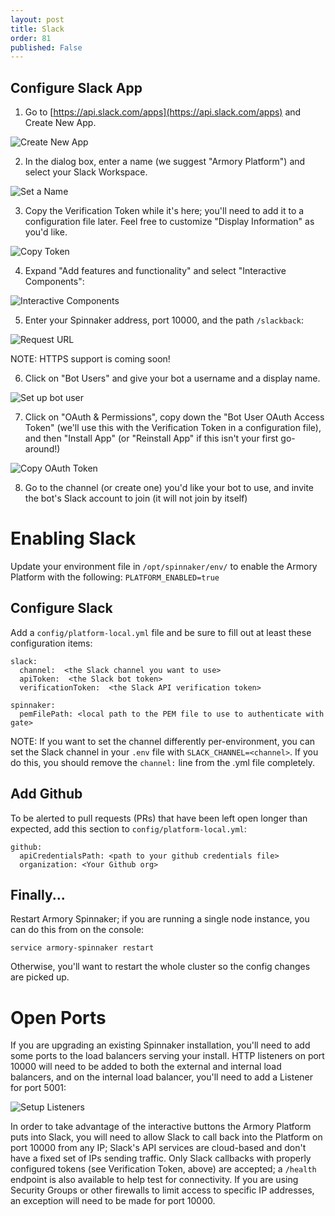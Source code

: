 ```yaml
---
layout: post
title: Slack
order: 81
published: False
---
```


## Configure Slack App

1. Go to [https://api.slack.com/apps](https://api.slack.com/apps) and Create New App.

  ![Create New App](https://dha4w82d62smt.cloudfront.net/items/0J0M08230j212s0M0k0q/%5B704dbb753f72c8e5569ef622cbf2d254%5D_Image+2018-03-27+at+1.37.31+PM.png)

2. In the dialog box, enter a name (we suggest "Armory Platform") and select your Slack Workspace.

  ![Set a Name](https://dha4w82d62smt.cloudfront.net/items/0D3K3v2d0A2B1L281k3Y/%5B5ded8cae50cb9fdf4f2d1135d37e16eb%5D_Image+2018-03-27+at+1.41.17+PM.png)

3. Copy the Verification Token while it's here; you'll need to add it to a configuration file later.  Feel free to customize "Display Information" as you'd like.

  ![Copy Token](https://dha4w82d62smt.cloudfront.net/items/0B0S3Q1Q0Y1k0G1L0e0m/%5Bdf8df474d66912f0b1e87620f9e219ee%5D_Image+2018-03-27+at+1.49.37+PM.png)

4. Expand "Add features and functionality" and select "Interactive Components":

  ![Interactive Components](https://dha4w82d62smt.cloudfront.net/items/0W252r300O0B0m3V0z14/Image%202018-03-27%20at%201.52.49%20PM.png)
  
5. Enter your Spinnaker address, port 10000, and the path `/slackback`:

  ![Request URL](https://dha4w82d62smt.cloudfront.net/items/422P0u042F1F0O3E1B1L/Image%202018-03-27%20at%201.54.42%20PM.png)
  
  NOTE:  HTTPS support is coming soon!

6. Click on "Bot Users" and give your bot a username and a display name.

  ![Set up bot user](https://dha4w82d62smt.cloudfront.net/items/1A1Y441R1v331T190r0S/Image%202018-03-27%20at%201.57.44%20PM.png)
  
7. Click on "OAuth & Permissions", copy down the "Bot User OAuth Access Token" (we'll use this with the Verification Token in a configuration file), and then "Install App" (or "Reinstall App" if this isn't your first go-around!)

  ![Copy OAuth Token](https://dha4w82d62smt.cloudfront.net/items/3y1T0l222n1R290T0J1p/%5B6325cd5d7f24980af1b8722c02854668%5D_Image+2018-03-27+at+1.58.59+PM.png)

8. Go to the channel (or create one) you'd like your bot to use, and invite the bot's Slack account to join (it will not join by itself)

# Enabling Slack

Update your environment file in `/opt/spinnaker/env/` to enable the Armory
Platform with the following:
`PLATFORM_ENABLED=true`

## Configure Slack

Add a `config/platform-local.yml` file and be sure to fill out at least these
configuration items:

```
slack:
  channel:  <the Slack channel you want to use>
  apiToken:  <the Slack bot token>
  verificationToken:  <the Slack API verification token>

spinnaker:
  pemFilePath: <local path to the PEM file to use to authenticate with gate>
```

NOTE:  If you want to set the channel differently per-environment, you can set
the Slack channel in your `.env` file with `SLACK_CHANNEL=<channel>`. If you do this, you should remove the `channel:` line from the .yml file completely.

## Add Github
To be alerted to pull requests (PRs) that have been left open longer than expected, add this section to `config/platform-local.yml`:

```
github:
  apiCredentialsPath: <path to your github credentials file>
  organization: <Your Github org>
```

## Finally...

Restart Armory Spinnaker; if you are running a single node instance, you can do this from on the console:

```
service armory-spinnaker restart
```

Otherwise, you'll want to restart the whole cluster so the config changes are picked up.

# Open Ports

If you are upgrading an existing Spinnaker installation, you'll need to add some ports to the load balancers serving your install.  HTTP listeners on port 10000 will need to be added to both the external and internal load balancers, and on the internal load balancer, you'll need to add a Listener for port 5001:

![Setup Listeners](https://dha4w82d62smt.cloudfront.net/items/0L1l2n2v3O2I0r1S0f3j/Image%202018-03-27%20at%202.15.37%20PM.png)

In order to take advantage of the interactive buttons the Armory Platform
puts into Slack, you will need to allow Slack to call back into the Platform
on port 10000 from any IP; Slack's API services are cloud-based and don't have a fixed set of IPs sending traffic.  Only Slack callbacks with properly configured tokens (see Verification Token, above) are accepted; a `/health` endpoint is also available to help test for connectivity.  If you are using Security Groups or other firewalls to limit access to specific IP addresses, an exception will need to be made for port 10000.


